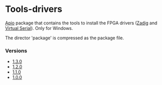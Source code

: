 # Tools-drivers

[Apio](https://github.com/FPGAwars/apio) package that contains the tools to install the FPGA drivers ([Zadig](http://zadig.akeo.ie) and [Virtual Serial](https://www.pjrc.com/teensy/serial_install.exe)). Only for Windows.

The director 'package' is compressed as the package file.

### Versions
* [1.3.0](https://github.com/FPGAwars/tools-drivers/releases/tag/v1.3.0)  
* [1.2.0](https://github.com/FPGAwars/tools-drivers/releases/tag/v1.2.0)  
* [1.1.0](https://github.com/FPGAwars/tools-drivers/releases/tag/v1.1.0)  
* [1.0.0](https://github.com/FPGAwars/tools-drivers/releases/tag/v1.0.0)  
